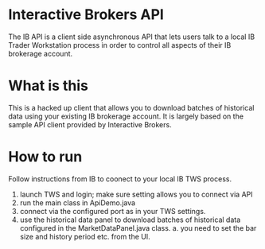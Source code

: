 # Interactive Brokers API
The IB API is a client side asynchronous API that lets users talk to a local IB
Trader Workstation process in order to control all aspects of their IB brokerage
account.

# What is this
This is a hacked up client that allows you to download batches of historical
data using your existing IB brokerage account. It is largely based on the sample
API client provided by Interactive Brokers.

# How to run
Follow instructions from IB to coonect to your local IB TWS process.
1. launch TWS and login; make sure setting allows you to connect via API
2. run the main class in ApiDemo.java
3. connect via the configured port as in your TWS settings.
4. use the historical data panel to download batches of historical data
   configured in the MarketDataPanel.java class.
   a. you need to set the bar size and history period etc. from the UI.
